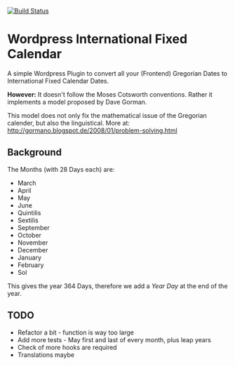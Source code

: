 [![Build Status](https://travis-ci.org/martialblog/wp-ifcalendar.svg?branch=master)](https://travis-ci.org/martialblog/wp-ifcalendar)

# Wordpress International Fixed Calendar
A simple Wordpress Plugin to convert all your (Frontend) Gregorian Dates to International Fixed Calendar Dates.

**However:** It doesn't follow the Moses Cotsworth conventions. Rather it implements a model proposed by Dave Gorman.

This model does not only fix the mathematical issue of the Gregorian calender, but also the linguistical. More at:
http://gormano.blogspot.de/2008/01/problem-solving.html

## Background
The Months (with 28 Days each) are:
- March
- April
- May
- June
- Quintilis
- Sextilis
- September
- October
- November
- December
- January
- February
- Sol

This gives the year 364 Days, therefore we add a *Year Day* at the end of the year.

## TODO
- Refactor a bit - function is way too large
- Add more tests - May first and last of every month, plus leap years
- Check of more hooks are required
- Translations maybe
